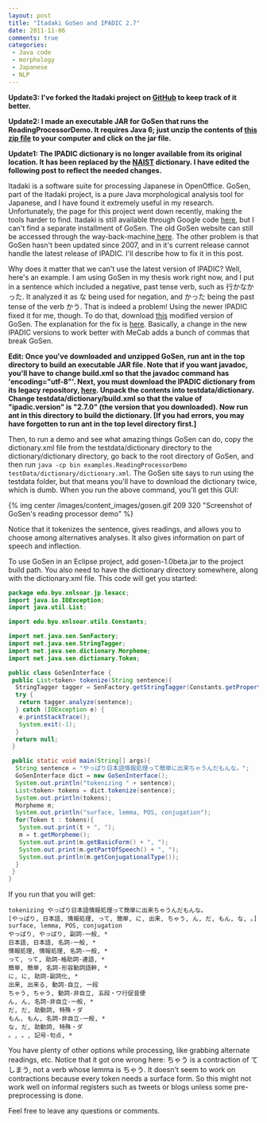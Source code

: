 ```yaml
---
layout: post
title: "Itadaki GoSen and IPADIC 2.7"
date: 2011-11-06
comments: true
categories:
 - Java code
 - morphology
 - Japanese
 - NLP
---
```


**Update3: I've forked the Itadaki project on [GitHub](https://github.com/garfieldnate/Itadaki) to keep track of it better.**

**Update2: I made an executable JAR for GoSen that runs the ReadingProcessorDemo. It requires Java 6; just unzip the contents of [this zip file](https://sites.google.com/site/complingfiles/files/gosen.7z?attredirects=0&d=1) to your computer and click on the jar file.**

**Update1: The IPADIC dictionary is no longer available from its original location. It has been replaced by the [NAIST](http://sourceforge.jp/projects/naist-jdic/) dictionary. I have edited the following post to reflect the needed changes.**

Itadaki is a software suite for processing Japanese in OpenOffice. GoSen, part of the Itadaki project, is a pure Java morphological analysis tool for Japanese, and I have found it extremely useful in my research. Unfortunately, the page for this project went down recently, making the tools harder to find. Itadaki is still available through Google code [here](http://code.google.com/p/itadaki/), but I can't find a separate installment of GoSen. The old GoSen website can still be accessed through the way-back-machine[ here](http://web.archive.org/web/20080108030419/http://itadaki.org/wiki/index.php/Itadaki). The other problem is that GoSen hasn't been updated since 2007, and in it's current release cannot handle the latest release of IPADIC. I'll describe how to fix it in this post.

Why does it matter that we can't use the latest version of IPADIC? Well, here's an example. I am using GoSen in my thesis work right now, and I put in a sentence which included a negative, past tense verb, such as 行かなかった. It analyzed it as な being used for negation, and かった being the past tense of the verb かう. That is indeed a problem! Using the newer IPADIC fixed it for me, though. To do that, download [this](http://neu101.up.seesaa.net/etc/gosen-t001.zip) modified version of GoSen. The explanation for the fix is [here](http://neu101.seesaa.net/article/182625342.html). Basically, a change in the new IPADIC versions to work better with MeCab adds a bunch of commas that break GoSen.

**Edit: Once you've downloaded and unzipped GoSen, run ant in the top directory to build an executable JAR file. Note that if you want javadoc, you'll have to change build.xml so that the javadoc command has 'encoding="utf-8"'. Next, you must download the IPADIC dictionary from its legacy repository, [here](http://sourceforge.jp/projects/ipadic/downloads/24435/ipadic-2.7.0.tar.gz/). Unpack the contents into testdata/dictionary. Change testdata/dictionary/build.xml so that the value of "ipadic.version" is "2.7.0" (the version that you downloaded). Now run ant in this directory to build the dictionary. [If you had errors, you may have forgotten to run ant in the top level directory first.]**

Then, to run a demo and see what amazing things GoSen can do, copy the dictionary.xml file from the testdata/dictionary directory to the dictionary/dictionary directory, go back to the root directory of GoSen, and then run <code>java -cp bin examples.ReadingProcessorDemo testData/dictionary/dictionary.xml</code>. The GoSen site says to run using the testdata folder, but that means you'll have to download the dictionary twice, which is dumb. When you run the above command, you'll get this GUI:

{% img center /images/content_images/gosen.gif 209 320 "Screenshot of GoSen's reading processor demo" %}

Notice that it tokenizes the sentence, gives readings, and allows you to choose among alternatives analyses. It also gives information on part of speech and inflection.

To use GoSen in an Eclipse project, add gosen-1.0beta.jar to the project build path. You also need to have the dictionary directory somewhere, along with the dictionary.xml file. This code will get you started:

``` java Tokenizing with GoSen
package edu.byu.xnlsoar.jp.lexacc;
import java.io.IOException;
import java.util.List;

import edu.byu.xnlsoar.utils.Constants;

import net.java.sen.SenFactory;
import net.java.sen.StringTagger;
import net.java.sen.dictionary.Morpheme;
import net.java.sen.dictionary.Token;

public class GoSenInterface {
 public List<token> tokenize(String sentence){
  StringTagger tagger = SenFactory.getStringTagger(Constants.getProperty("GOSEN_DICT_CONFIG"));
  try {
   return tagger.analyze(sentence);
  } catch (IOException e) {
   e.printStackTrace();
   System.exit(-1);
  }
  return null;
 }

 public static void main(String[] args){
  String sentence = "やっぱり日本語情報処理って簡単に出来ちゃうんだもんな。";
  GoSenInterface dict = new GoSenInterface();
  System.out.println("tokenizing " + sentence);
  List<token> tokens = dict.tokenize(sentence);
  System.out.println(tokens);
  Morpheme m;
  System.out.println("surface, lemma, POS, conjugation");
  for(Token t : tokens){
   System.out.print(t + ", ");
   m = t.getMorpheme();
   System.out.print(m.getBasicForm() + ", ");
   System.out.print(m.getPartOfSpeech() + ", ");
   System.out.println(m.getConjugationalType());
  }
 }
}
```

If you run that you will get:

    tokenizing やっぱり日本語情報処理って簡単に出来ちゃうんだもんな。
    [やっぱり, 日本語, 情報処理, って, 簡単, に, 出来, ちゃう, ん, だ, もん, な, 。]
    surface, lemma, POS, conjugation
    やっぱり, やっぱり, 副詞-一般, *
    日本語, 日本語, 名詞-一般, *
    情報処理, 情報処理, 名詞-一般, *
    って, って, 助詞-格助詞-連語, *
    簡単, 簡単, 名詞-形容動詞語幹, *
    に, に, 助詞-副詞化, *
    出来, 出来る, 動詞-自立, 一段
    ちゃう, ちゃう, 動詞-非自立, 五段・ワ行促音便
    ん, ん, 名詞-非自立-一般, *
    だ, だ, 助動詞, 特殊・ダ
    もん, もん, 名詞-非自立-一般, *
    な, だ, 助動詞, 特殊・ダ
    。, 。, 記号-句点, *


You have plenty of other options while processing, like grabbing alternate readings, etc. Notice that it got one wrong here: ちゃう is a contraction of てしまう, not a verb whose lemma is ちゃう. It doesn't seem to work on contractions because every token needs a surface form. So this might not work well on informal registers such as tweets or blogs unless some pre-preprocessing is done.

Feel free to leave any questions or comments.
